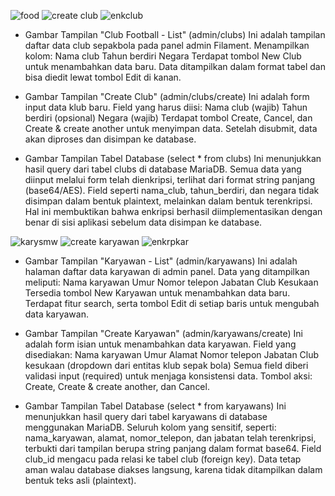 ![food](https://github.com/user-attachments/assets/55d6fb9e-cee1-490e-9fd2-455294737d3a)
![create club](https://github.com/user-attachments/assets/52467630-270e-402f-976a-52573695c739)
![enkclub](https://github.com/user-attachments/assets/15ea0181-2681-49a4-89fe-b2b5535cb945)

- Gambar Tampilan "Club Football - List" (admin/clubs)
Ini adalah tampilan daftar data club sepakbola pada panel admin Filament.
Menampilkan kolom:
Nama club
Tahun berdiri
Negara
Terdapat tombol New Club untuk menambahkan data baru.
Data ditampilkan dalam format tabel dan bisa diedit lewat tombol Edit di kanan.

- Gambar Tampilan "Create Club" (admin/clubs/create)
Ini adalah form input data klub baru.
Field yang harus diisi:
Nama club (wajib)
Tahun berdiri (opsional)
Negara (wajib)
Terdapat tombol Create, Cancel, dan Create & create another untuk menyimpan data.
Setelah disubmit, data akan diproses dan disimpan ke database.

- Gambar Tampilan Tabel Database (select * from clubs)
Ini menunjukkan hasil query dari tabel clubs di database MariaDB.
Semua data yang diinput melalui form telah dienkripsi, terlihat dari format string panjang (base64/AES).
Field seperti nama_club, tahun_berdiri, dan negara tidak disimpan dalam bentuk plaintext, melainkan dalam bentuk terenkripsi.
Hal ini membuktikan bahwa enkripsi berhasil diimplementasikan dengan benar di sisi aplikasi sebelum data disimpan ke database.

![karysmw](https://github.com/user-attachments/assets/0e366c28-c346-4590-9a77-a2011c5924bf)
![create karyawan](https://github.com/user-attachments/assets/157223f8-0233-42bd-855f-4cf75d9eff41)
![enkrpkar](https://github.com/user-attachments/assets/42ba89e1-3a02-468c-a4b1-54f0eb24ba1c)

- Gambar Tampilan "Karyawan - List" (admin/karyawans)
Ini adalah halaman daftar data karyawan di admin panel.
Data yang ditampilkan meliputi:
Nama karyawan
Umur
Nomor telepon
Jabatan
Club Kesukaan
Tersedia tombol New Karyawan untuk menambahkan data baru.
Terdapat fitur search, serta tombol Edit di setiap baris untuk mengubah data karyawan.

- Gambar Tampilan "Create Karyawan" (admin/karyawans/create)
Ini adalah form isian untuk menambahkan data karyawan.
Field yang disediakan:
Nama karyawan
Umur
Alamat
Nomor telepon
Jabatan
Club kesukaan (dropdown dari entitas klub sepak bola)
Semua field diberi validasi input (required) untuk menjaga konsistensi data.
Tombol aksi: Create, Create & create another, dan Cancel.

- Gambar Tampilan Tabel Database (select * from karyawans)
Ini menunjukkan hasil query dari tabel karyawans di database menggunakan MariaDB.
Seluruh kolom yang sensitif, seperti:
nama_karyawan, alamat, nomor_telepon, dan jabatan
telah terenkripsi, terbukti dari tampilan berupa string panjang dalam format base64.
Field club_id mengacu pada relasi ke tabel club (foreign key).
Data tetap aman walau database diakses langsung, karena tidak ditampilkan dalam bentuk teks asli (plaintext).

